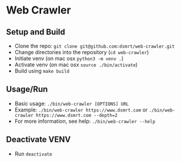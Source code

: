 # Web Crawler

## Setup and Build
- Clone the repo: `git clone git@github.com:dsmrt/web-crawler.git`
- Change directories into the repository (`cd web-crawler`)
- Initiate venv (on mac osx `python3 -m venv .`)
- Activate venv (on mac osx `source ./bin/activate`)
- Build using `make build`

## Usage/Run 
- Basic usage: `./bin/web-crawler [OPTIONS] URL`
- Example: `./bin/web-crawler https://www.dsmrt.com` or `./bin/web-crawler https://www.dsmrt.com --depth=2`
- For more information, see help: `./bin/web-crawler --help`

## Deactivate VENV
- Run `deactivate`

